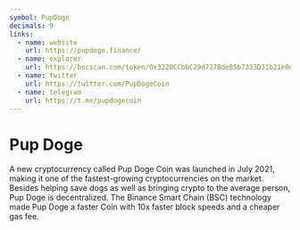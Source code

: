 ```yaml
---
symbol: PupDoge
decimals: 9
links:
  - name: website
    url: https://pupdoge.finance/
  - name: explorer
    url: https://bscscan.com/token/0x3220CCbbC29d727Bde85b7333D31b21e0d6bC6F4
  - name: twitter
    url: https://twitter.com/PupDogeCoin
  - name: telegram
    url: https://t.me/pupdogecoin
---
```


# Pup Doge

A new cryptocurrency called Pup Doge Coin was launched in July 2021, making it one of the fastest-growing cryptocurrencies on the market. Besides helping save dogs as well as bringing crypto to the average person, Pup Doge is decentralized. The Binance Smart Chain (BSC) technology made Pup Doge a faster Coin with 10x faster block speeds and a cheaper gas fee.
